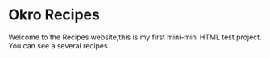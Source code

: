# Okro Recipes
Welcome to the Recipes website,this is my first mini-mini HTML test project.
You can see a several recipes
